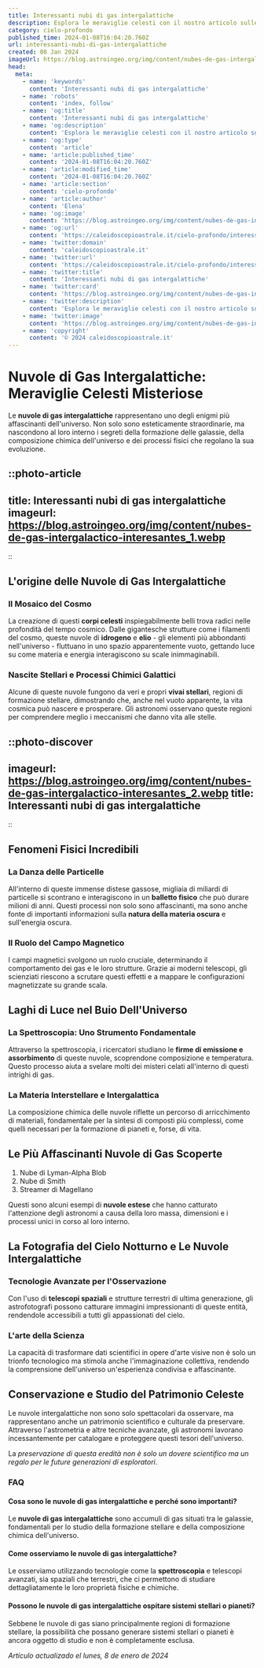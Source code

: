 ```yaml
---
title: Interessanti nubi di gas intergalattiche
description: Esplora le meraviglie celesti con il nostro articolo sulle affascinanti nubi di gas intergalattiche - avventure stellari in italiano per te!
category: cielo-profondo
published_time: 2024-01-08T16:04:20.760Z
url: interessanti-nubi-di-gas-intergalattiche
created: 08 Jan 2024
imageUrl: https://blog.astroingeo.org/img/content/nubes-de-gas-intergalactico-interesantes_1.webp
head:
  meta:
    - name: 'keywords'
      content: 'Interessanti nubi di gas intergalattiche'
    - name: 'robots'
      content: 'index, follow'
    - name: 'og:title'
      content: 'Interessanti nubi di gas intergalattiche'
    - name: 'og:description'
      content: 'Esplora le meraviglie celesti con il nostro articolo sulle affascinanti nubi di gas intergalattiche - avventure stellari in italiano per te!'
    - name: 'og:type'
      content: 'article'
    - name: 'article:published_time'
      content: '2024-01-08T16:04:20.760Z'
    - name: 'article:modified_time'
      content: '2024-01-08T16:04:20.760Z'
    - name: 'article:section'
      content: 'cielo-profondo'
    - name: 'article:author'
      content: 'Elena'
    - name: 'og:image'
      content: 'https://blog.astroingeo.org/img/content/nubes-de-gas-intergalactico-interesantes_1.webp'
    - name: 'og:url'
      content: 'https://caleidoscopioastrale.it/cielo-profondo/interessanti-nubi-di-gas-intergalattiche'
    - name: 'twitter:domain'
      content: 'caleidoscopioastrale.it'
    - name: 'twitter:url'
      content: 'https://caleidoscopioastrale.it/cielo-profondo/interessanti-nubi-di-gas-intergalattiche'
    - name: 'twitter:title'
      content: 'Interessanti nubi di gas intergalattiche'
    - name: 'twitter:card'
      content: 'https://blog.astroingeo.org/img/content/nubes-de-gas-intergalactico-interesantes_1.webp'
    - name: 'twitter:description'
      content: 'Esplora le meraviglie celesti con il nostro articolo sulle affascinanti nubi di gas intergalattiche - avventure stellari in italiano per te!'
    - name: 'twitter:image'
      content: 'https://blog.astroingeo.org/img/content/nubes-de-gas-intergalactico-interesantes_1.webp'
    - name: 'copyright'
      content: '© 2024 caleidoscopioastrale.it'
---
```

# Nuvole di Gas Intergalattiche: Meraviglie Celesti Misteriose

Le **nuvole di gas intergalattiche** rappresentano uno degli enigmi più affascinanti dell'universo. Non solo sono esteticamente straordinarie, ma nascondono al loro interno i segreti della formazione delle galassie, della composizione chimica dell'universo e dei processi fisici che regolano la sua evoluzione.

::photo-article
---
title: Interessanti nubi di gas intergalattiche
imageurl: https://blog.astroingeo.org/img/content/nubes-de-gas-intergalactico-interesantes_1.webp
---
::

## L'origine delle Nuvole di Gas Intergalattiche

### Il Mosaico del Cosmo

La creazione di questi **corpi celesti** inspiegabilmente belli trova radici nelle profondità del tempo cosmico. Dalle gigantesche strutture come i filamenti del cosmo, queste nuvole di **idrogeno** e **elio** - gli elementi più abbondanti nell'universo - fluttuano in uno spazio apparentemente vuoto, gettando luce su come materia e energia interagiscono su scale inimmaginabili.

### Nascite Stellari e Processi Chimici Galattici

Alcune di queste nuvole fungono da veri e propri **vivai stellari**, regioni di formazione stellare, dimostrando che, anche nel vuoto apparente, la vita cosmica può nascere e prosperare. Gli astronomi osservano queste regioni per comprendere meglio i meccanismi che danno vita alle stelle.

::photo-discover
---
imageurl: https://blog.astroingeo.org/img/content/nubes-de-gas-intergalactico-interesantes_2.webp
title: Interessanti nubi di gas intergalattiche
---
::

## Fenomeni Fisici Incredibili

### La Danza delle Particelle

All'interno di queste immense distese gassose, migliaia di miliardi di particelle si scontrano e interagiscono in un **balletto fisico** che può durare milioni di anni. Questi processi non solo sono affascinanti, ma sono anche fonte di importanti informazioni sulla **natura della materia oscura** e sull'energia oscura.

### Il Ruolo del Campo Magnetico

I campi magnetici svolgono un ruolo cruciale, determinando il comportamento dei gas e le loro strutture. Grazie ai moderni telescopi, gli scienziati riescono a scrutare questi effetti e a mappare le configurazioni magnetizzate su grande scala.

## Laghi di Luce nel Buio Dell'Universo

### La Spettroscopia: Uno Strumento Fondamentale

Attraverso la spettroscopia, i ricercatori studiano le **firme di emissione e assorbimento** di queste nuvole, scoprendone composizione e temperatura. Questo processo aiuta a svelare molti dei misteri celati all'interno di questi intrighi di gas.

### La Materia Interstellare e Intergalattica

La composizione chimica delle nuvole riflette un percorso di arricchimento di materiali, fondamentale per la sintesi di composti più complessi, come quelli necessari per la formazione di pianeti e, forse, di vita.

## Le Più Affascinanti Nuvole di Gas Scoperte

1. Nube di Lyman-Alpha Blob
2. Nube di Smith
3. Streamer di Magellano

Questi sono alcuni esempi di **nuvole estese** che hanno catturato l'attenzione degli astronomi a causa della loro massa, dimensioni e i processi unici in corso al loro interno.

## La Fotografia del Cielo Notturno e Le Nuvole Intergalattiche

### Tecnologie Avanzate per l'Osservazione

Con l'uso di **telescopi spaziali** e strutture terrestri di ultima generazione, gli astrofotografi possono catturare immagini impressionanti di queste entità, rendendole accessibili a tutti gli appassionati del cielo.

### L'arte della Scienza

La capacità di trasformare dati scientifici in opere d'arte visive non è solo un trionfo tecnologico ma stimola anche l'immaginazione collettiva, rendendo la comprensione dell'universo un'esperienza condivisa e affascinante.

## Conservazione e Studio del Patrimonio Celeste

Le nuvole intergalattiche non sono solo spettacolari da osservare, ma rappresentano anche un patrimonio scientifico e culturale da preservare. Attraverso l'astrometria e altre tecniche avanzate, gli astronomi lavorano incessantemente per catalogare e proteggere questi tesori dell'universo.

La *preservazione di questa eredità non è solo un dovere scientifico ma un regalo per le future generazioni di esploratori*.

### FAQ

#### Cosa sono le nuvole di gas intergalattiche e perché sono importanti?

Le **nuvole di gas intergalattiche** sono accumuli di gas situati tra le galassie, fondamentali per lo studio della formazione stellare e della composizione chimica dell'universo.

#### Come osserviamo le nuvole di gas intergalattiche?

Le osserviamo utilizzando tecnologie come la **spettroscopia** e telescopi avanzati, sia spaziali che terrestri, che ci permettono di studiare dettagliatamente le loro proprietà fisiche e chimiche.

#### Possono le nuvole di gas intergalattiche ospitare sistemi stellari o pianeti?

Sebbene le nuvole di gas siano principalmente regioni di formazione stellare, la possibilità che possano generare sistemi stellari o pianeti è ancora oggetto di studio e non è completamente esclusa.

_Artículo actualizado el lunes, 8 de enero de 2024_